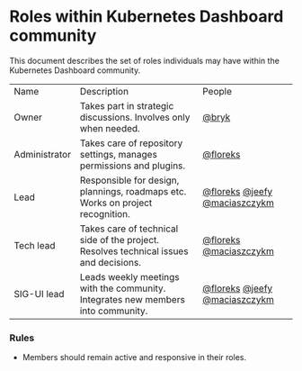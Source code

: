 # Roles within Kubernetes Dashboard community

This document describes the set of roles individuals may have within the Kubernetes Dashboard community.

<table>
  <tr>
    <td>Name</td>
    <td>Description</td>
    <td>People</td>
  </tr>
  
  <tr>
    <td>Owner</td>
    <td>Takes part in strategic discussions. Involves only when needed.</td>
    <td><a href="https://github.com/bryk">@bryk</a></td>
    </tr>
  
  <tr>
    <td>Administrator</td>
    <td>Takes care of repository settings, manages permissions and plugins.</td>
    <td><a href="https://github.com/floreks">@floreks</a></td>
  </tr>
  
  <tr>
    <td>Lead</td>
    <td>Responsible for design, plannings, roadmaps etc. Works on project recognition.</td>
    <td>
      <a href="https://github.com/floreks">@floreks</a>
      <a href="https://github.com/jeefy">@jeefy</a>
      <a href="https://github.com/maciaszczykm">@maciaszczykm</a>
    </td>
  </tr>
   
  <tr>
    <td>Tech lead</td>
    <td>Takes care of technical side of the project. Resolves technical issues and decisions.</td>
    <td>
      <a href="https://github.com/floreks">@floreks</a>
      <a href="https://github.com/maciaszczykm">@maciaszczykm</a>
    </td>
  </tr>
  
  <tr>
    <td>SIG-UI lead</td>
    <td>Leads weekly meetings with the community. Integrates new members into community.</td>
    <td>
      <a href="https://github.com/floreks">@floreks</a>
      <a href="https://github.com/jeefy">@jeefy</a>
      <a href="https://github.com/maciaszczykm">@maciaszczykm</a>
    </td>
  </tr>

</table>

### Rules

- Members should remain active and responsive in their roles.
